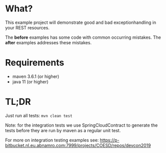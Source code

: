 # What?

This example project will demonstrate good and bad exceptionhandling in your REST resources.

The **before** examples has some code with common occurring mistakes. The **after** examples
addresses these mistakes. 

# Requirements

* maven 3.6.1 (or higher)
* java 11 (or higher)

# TL;DR

Just run all tests: `mvn clean test`

Note: for the integration tests we use SpringCloudContract to generate the tests before they 
are run by maven as a regular unit test.

For more on integration testing examples see: https://p-bitbucket.nl.eu.abnamro.com:7999/projects/COESD/repos/devcon2019

